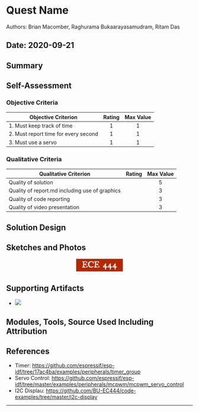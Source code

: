 # Quest Name

Authors: Brian Macomber, Raghurama Bukaarayasamudram, Ritam Das

## Date: 2020-09-21

## Summary

## Self-Assessment

### Objective Criteria

| Objective Criterion                  | Rating | Max Value |
| ------------------------------------ | :----: | :-------: |
| 1. Must keep track of time           |   1    |     1     |
| 2. Must report time for every second |   1    |     1     |
| 3. Must use a servo                  |   1    |     1     |

### Qualitative Criteria

| Qualitative Criterion                          | Rating | Max Value |
| ---------------------------------------------- | :----: | :-------: |
| Quality of solution                            |        |     5     |
| Quality of report.md including use of graphics |        |     3     |
| Quality of code reporting                      |        |     3     |
| Quality of video presentation                  |        |     3     |

## Solution Design

## Sketches and Photos

<center><img src="./images/ece444.png" width="25%" /></center>  
<center> </center>

## Supporting Artifacts

- [![](http://img.youtube.com/vi/HcJgBgHboic/0.jpg)](http://www.youtube.com/watch?v=HcJgBgHboic "Team 3: Fish Feeder")

## Modules, Tools, Source Used Including Attribution

## References

- Timer: https://github.com/espressif/esp-idf/tree/17ac4ba/examples/peripherals/timer_group
- Servo Control: https://github.com/espressif/esp-idf/tree/master/examples/peripherals/mcpwm/mcpwm_servo_control
- I2C Displau: https://github.com/BU-EC444/code-examples/tree/master/i2c-display

---
